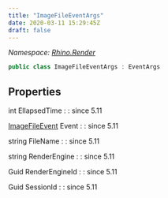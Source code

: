 ```yaml
---
title: "ImageFileEventArgs"
date: 2020-03-11 15:29:45Z
draft: false
---
```


*Namespace: [Rhino.Render](../)*

```cs
public class ImageFileEventArgs : EventArgs
```
## Properties

int EllapsedTime
: 
: since 5.11

[ImageFileEvent](/rhinocommon/rhino/render/imagefileevent/) Event
: 
: since 5.11

string FileName
: 
: since 5.11

string RenderEngine
: 
: since 5.11

Guid RenderEngineId
: 
: since 5.11

Guid SessionId
: 
: since 5.11
